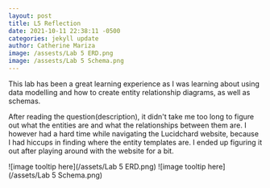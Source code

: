 ```yaml
---
layout: post
title: L5 Reflection
date: 2021-10-11 22:38:11 -0500
categories: jekyll update
author: Catherine Mariza
image: /assests/Lab 5 ERD.png
image: /assests/Lab 5 Schema.png
---
```

This lab has been a great learning experience as I was learning about using data modelling and how to create entity relationship diagrams, as well as schemas.

After reading the question(description), it didn't take me too long to figure out what the entities are and what the relationships between them are. I however had a hard time while navigating the Lucidchard website, because I had hiccups in finding where the entity templates are. I ended up figuring it out after playing around with the website for a bit.


![image tooltip here](/assets/Lab 5 ERD.png)
![image tooltip here](/assets/Lab 5 Schema.png)

